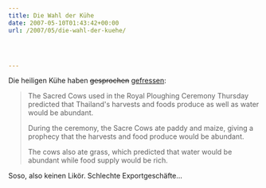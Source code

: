 ```yaml
---
title: Die Wahl der Kühe
date: 2007-05-10T01:43:42+00:00
url: /2007/05/die-wahl-der-kuehe/




---
```

Die heiligen Kühe haben <del>gesprochen</del> [gefressen][1]:

> The Sacred Cows used in the Royal Ploughing Ceremony Thursday predicted that Thailand's harvests and foods produce as well as water would be abundant.
>
> During the ceremony, the Sacre Cows ate paddy and maize, giving a prophecy that the harvests and food produce would be abundant.
>
> The cows also ate grass, which predicted that water would be abundant while food supply would be rich.

Soso, also keinen Likör. Schlechte Exportgeschäfte...

 [1]: http://www.nationmultimedia.com/breakingnews/read.php?newsid=30033869
